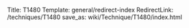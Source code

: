 Title: T1480
Template: general/redirect-index
RedirectLink: /techniques/T1480
save_as: wiki/Technique/T1480/index.html
